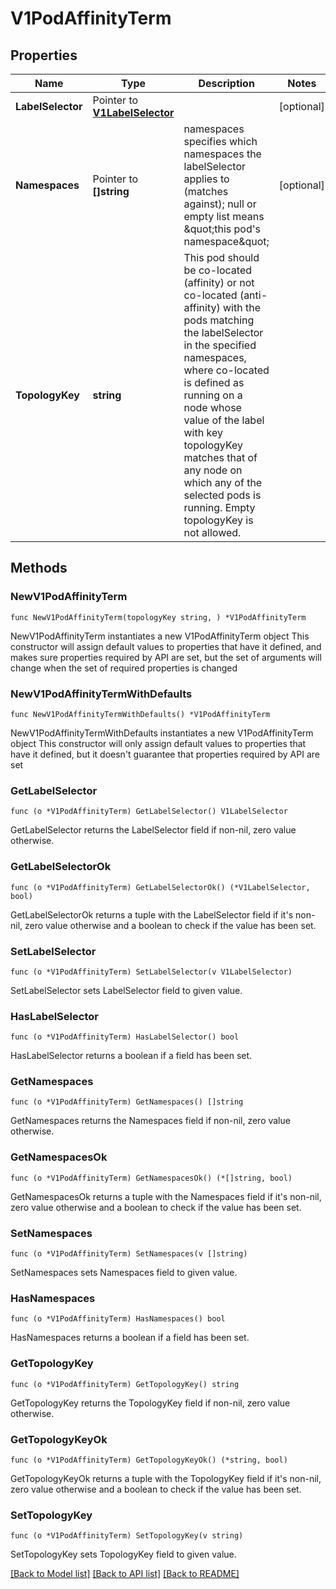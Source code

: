 # V1PodAffinityTerm

## Properties

Name | Type | Description | Notes
------------ | ------------- | ------------- | -------------
**LabelSelector** | Pointer to [**V1LabelSelector**](V1LabelSelector.md) |  | [optional] 
**Namespaces** | Pointer to **[]string** | namespaces specifies which namespaces the labelSelector applies to (matches against); null or empty list means \&quot;this pod&#39;s namespace\&quot; | [optional] 
**TopologyKey** | **string** | This pod should be co-located (affinity) or not co-located (anti-affinity) with the pods matching the labelSelector in the specified namespaces, where co-located is defined as running on a node whose value of the label with key topologyKey matches that of any node on which any of the selected pods is running. Empty topologyKey is not allowed. | 

## Methods

### NewV1PodAffinityTerm

`func NewV1PodAffinityTerm(topologyKey string, ) *V1PodAffinityTerm`

NewV1PodAffinityTerm instantiates a new V1PodAffinityTerm object
This constructor will assign default values to properties that have it defined,
and makes sure properties required by API are set, but the set of arguments
will change when the set of required properties is changed

### NewV1PodAffinityTermWithDefaults

`func NewV1PodAffinityTermWithDefaults() *V1PodAffinityTerm`

NewV1PodAffinityTermWithDefaults instantiates a new V1PodAffinityTerm object
This constructor will only assign default values to properties that have it defined,
but it doesn't guarantee that properties required by API are set

### GetLabelSelector

`func (o *V1PodAffinityTerm) GetLabelSelector() V1LabelSelector`

GetLabelSelector returns the LabelSelector field if non-nil, zero value otherwise.

### GetLabelSelectorOk

`func (o *V1PodAffinityTerm) GetLabelSelectorOk() (*V1LabelSelector, bool)`

GetLabelSelectorOk returns a tuple with the LabelSelector field if it's non-nil, zero value otherwise
and a boolean to check if the value has been set.

### SetLabelSelector

`func (o *V1PodAffinityTerm) SetLabelSelector(v V1LabelSelector)`

SetLabelSelector sets LabelSelector field to given value.

### HasLabelSelector

`func (o *V1PodAffinityTerm) HasLabelSelector() bool`

HasLabelSelector returns a boolean if a field has been set.

### GetNamespaces

`func (o *V1PodAffinityTerm) GetNamespaces() []string`

GetNamespaces returns the Namespaces field if non-nil, zero value otherwise.

### GetNamespacesOk

`func (o *V1PodAffinityTerm) GetNamespacesOk() (*[]string, bool)`

GetNamespacesOk returns a tuple with the Namespaces field if it's non-nil, zero value otherwise
and a boolean to check if the value has been set.

### SetNamespaces

`func (o *V1PodAffinityTerm) SetNamespaces(v []string)`

SetNamespaces sets Namespaces field to given value.

### HasNamespaces

`func (o *V1PodAffinityTerm) HasNamespaces() bool`

HasNamespaces returns a boolean if a field has been set.

### GetTopologyKey

`func (o *V1PodAffinityTerm) GetTopologyKey() string`

GetTopologyKey returns the TopologyKey field if non-nil, zero value otherwise.

### GetTopologyKeyOk

`func (o *V1PodAffinityTerm) GetTopologyKeyOk() (*string, bool)`

GetTopologyKeyOk returns a tuple with the TopologyKey field if it's non-nil, zero value otherwise
and a boolean to check if the value has been set.

### SetTopologyKey

`func (o *V1PodAffinityTerm) SetTopologyKey(v string)`

SetTopologyKey sets TopologyKey field to given value.



[[Back to Model list]](../README.md#documentation-for-models) [[Back to API list]](../README.md#documentation-for-api-endpoints) [[Back to README]](../README.md)


